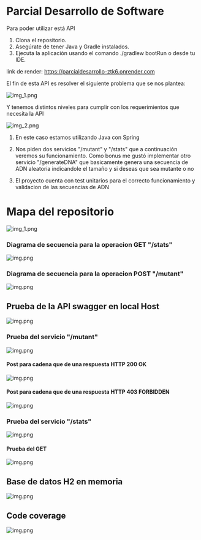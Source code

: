 # Parcial Desarrollo de Software 

Para poder utilizar está API 

1. Clona el repositorio.
2. Asegúrate de tener Java y Gradle instalados.
3. Ejecuta la aplicación usando el comando ./gradlew bootRun o desde tu IDE.

link de render: https://parcialdesarrollo-ztk6.onrender.com


El fin de esta API es resolver el siguiente problema que se nos plantea: 

![img_1.png](images/img_1.png)

Y tenemos distintos niveles para cumplir con los requerimientos que necesita la API

![img_2.png](images/img_2.png)

1. En este caso estamos utilizando Java con Spring 

2. Nos piden dos servicios "/mutant" y "/stats" que a continuación veremos su funcionamiento. Como bonus me gustó implementar otro servicio "/generateDNA" que basicamente genera una secuencia de ADN aleatoria indicandole el tamaño y si deseas que sea mutante o no

3. El proyecto cuenta con test unitarios para el correcto funcionamiento y validacion de las secuencias de ADN

# Mapa del repositorio 
![img_1.png](images/mapStructure.png)

### Diagrama de secuencia para la operacion GET "/stats"

![img.png](images/sequenceDiagramStats.png)

### Diagrama de secuencia para la operacion POST "/mutant"

![img.png](images/sequenceDiagramMutant.png)

## Prueba de la API swagger en local Host

![img.png](images/swaggerPic.png)

### Prueba del servicio "/mutant"

![img.png](images/post1.png)
#### Post para cadena que de una respuesta HTTP 200 OK  
![img.png](images/postResponseTrue.png)
#### Post para cadena que de una respuesta HTTP 403 FORBIDDEN
![img.png](images/postResponseForbidden.png)
### Prueba del servicio "/stats"

![img.png](images/get1.png)
#### Prueba del GET
![img.png](images/getResponse.png)


## Base de datos H2 en memoria

![img.png](images/dataBase.png)

## Code coverage

![img.png](images/codeCoverage.png)